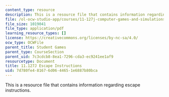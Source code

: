 ```yaml
---
content_type: resource
description: This is a resource file that contains information regarding escape instructions.
file: /ol-ocw-studio-app/courses/11-127j-computer-games-and-simulations-for-education-and-exploration-spring-2015/7d780fe481676d0644651e6887b80bca_MIT11_127JS15_Esc_instruct.pdf
file_size: 1019041
file_type: application/pdf
learning_resource_types: []
license: https://creativecommons.org/licenses/by-nc-sa/4.0/
ocw_type: OCWFile
parent_title: Student Games
parent_type: CourseSection
parent_uid: 7c3cdcb8-8ea1-7296-cda3-ec9241ee1af9
resourcetype: Document
title: 11.127J Escape Instructions
uid: 7d780fe4-8167-6d06-4465-1e6887b80bca
---
```

This is a resource file that contains information regarding escape instructions.